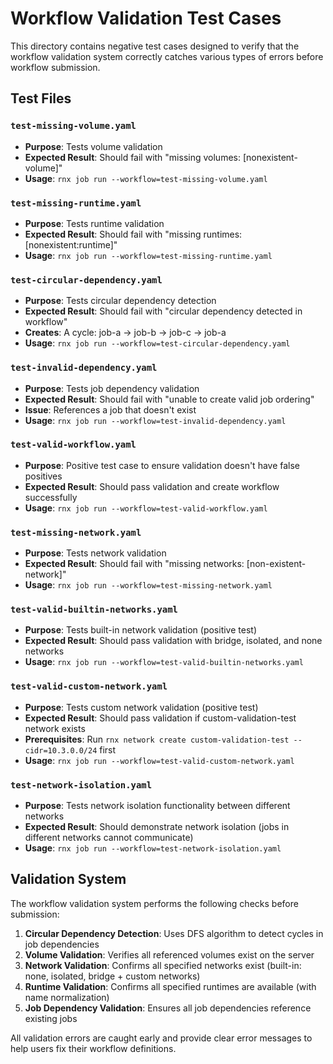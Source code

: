 # Workflow Validation Test Cases

This directory contains negative test cases designed to verify that the workflow validation system correctly catches
various types of errors before workflow submission.

## Test Files

### `test-missing-volume.yaml`

- **Purpose**: Tests volume validation
- **Expected Result**: Should fail with "missing volumes: [nonexistent-volume]"
- **Usage**: `rnx job run --workflow=test-missing-volume.yaml`

### `test-missing-runtime.yaml`

- **Purpose**: Tests runtime validation
- **Expected Result**: Should fail with "missing runtimes: [nonexistent:runtime]"
- **Usage**: `rnx job run --workflow=test-missing-runtime.yaml`

### `test-circular-dependency.yaml`

- **Purpose**: Tests circular dependency detection
- **Expected Result**: Should fail with "circular dependency detected in workflow"
- **Creates**: A cycle: job-a → job-b → job-c → job-a
- **Usage**: `rnx job run --workflow=test-circular-dependency.yaml`

### `test-invalid-dependency.yaml`

- **Purpose**: Tests job dependency validation
- **Expected Result**: Should fail with "unable to create valid job ordering"
- **Issue**: References a job that doesn't exist
- **Usage**: `rnx job run --workflow=test-invalid-dependency.yaml`

### `test-valid-workflow.yaml`

- **Purpose**: Positive test case to ensure validation doesn't have false positives
- **Expected Result**: Should pass validation and create workflow successfully
- **Usage**: `rnx job run --workflow=test-valid-workflow.yaml`

### `test-missing-network.yaml`

- **Purpose**: Tests network validation
- **Expected Result**: Should fail with "missing networks: [non-existent-network]"
- **Usage**: `rnx job run --workflow=test-missing-network.yaml`

### `test-valid-builtin-networks.yaml`

- **Purpose**: Tests built-in network validation (positive test)
- **Expected Result**: Should pass validation with bridge, isolated, and none networks
- **Usage**: `rnx job run --workflow=test-valid-builtin-networks.yaml`

### `test-valid-custom-network.yaml`

- **Purpose**: Tests custom network validation (positive test)
- **Expected Result**: Should pass validation if custom-validation-test network exists
- **Prerequisites**: Run `rnx network create custom-validation-test --cidr=10.3.0.0/24` first
- **Usage**: `rnx job run --workflow=test-valid-custom-network.yaml`

### `test-network-isolation.yaml`

- **Purpose**: Tests network isolation functionality between different networks
- **Expected Result**: Should demonstrate network isolation (jobs in different networks cannot communicate)
- **Usage**: `rnx job run --workflow=test-network-isolation.yaml`

## Validation System

The workflow validation system performs the following checks before submission:

1. **Circular Dependency Detection**: Uses DFS algorithm to detect cycles in job dependencies
2. **Volume Validation**: Verifies all referenced volumes exist on the server
3. **Network Validation**: Confirms all specified networks exist (built-in: none, isolated, bridge + custom networks)
4. **Runtime Validation**: Confirms all specified runtimes are available (with name normalization)
5. **Job Dependency Validation**: Ensures all job dependencies reference existing jobs

All validation errors are caught early and provide clear error messages to help users fix their workflow definitions.